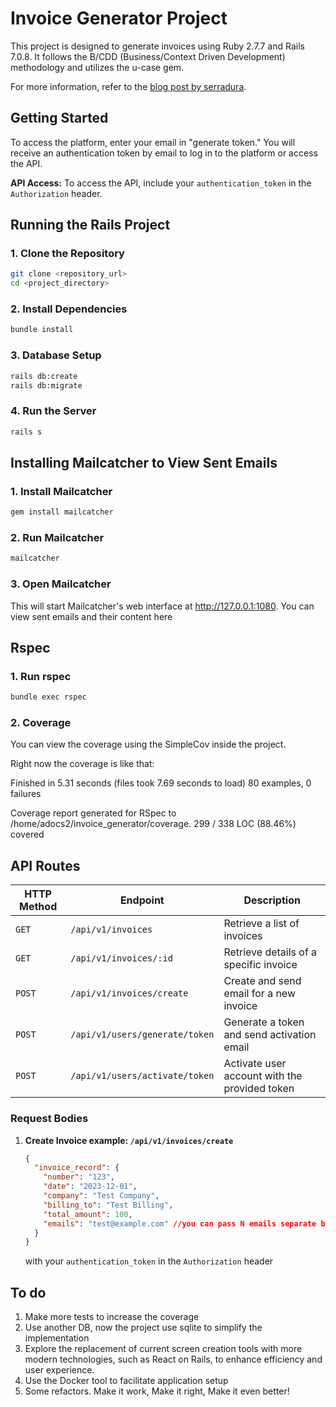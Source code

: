 # Invoice Generator Project

This project is designed to generate invoices using Ruby 2.7.7 and Rails 7.0.8. It follows the B/CDD (Business/Context Driven Development) methodology and utilizes the u-case gem.

For more information, refer to the [blog post by serradura](https://serradura.github.io/pt-BR/blog/aprenda_bcdd_e_u-case/).

## Getting Started

To access the platform, enter your email in "generate token." You will receive an authentication token by email to log in to the platform or access the API.

**API Access:** To access the API, include your `authentication_token` in the `Authorization` header.

## Running the Rails Project

### 1. Clone the Repository
```bash
git clone <repository_url>
cd <project_directory>
```
### 2. Install Dependencies
```bash
bundle install
```
### 3. Database Setup
```bash
rails db:create
rails db:migrate
```
### 4. Run the Server
```bash
rails s
```

## Installing Mailcatcher to View Sent Emails

### 1. Install Mailcatcher
```bash
gem install mailcatcher
```
### 2. Run Mailcatcher
```bash
mailcatcher
```
### 3. Open Mailcatcher
This will start Mailcatcher's web interface at http://127.0.0.1:1080. You can view sent emails and their content here

## Rspec

### 1. Run rspec
```bash
bundle exec rspec
```

### 2. Coverage
You can view the coverage using the SimpleCov inside the project.

Right now the coverage is like that:

Finished in 5.31 seconds (files took 7.69 seconds to load)
80 examples, 0 failures

Coverage report generated for RSpec to /home/adocs2/invoice_generator/coverage. 299 / 338 LOC (88.46%) covered

## API Routes

| HTTP Method | Endpoint                                   | Description                                      |
|-------------|--------------------------------------------|--------------------------------------------------|
| `GET`       | `/api/v1/invoices`                         | Retrieve a list of invoices                      |
| `GET`       | `/api/v1/invoices/:id`                     | Retrieve details of a specific invoice           |
| `POST`      | `/api/v1/invoices/create`                  | Create and send email for a new invoice          |
| `POST`      | `/api/v1/users/generate/token`             | Generate a token and send activation email       |
| `POST`      | `/api/v1/users/activate/token`             | Activate user account with the provided token    |

### Request Bodies

1. **Create Invoice example: `/api/v1/invoices/create`**
   ```json
   {
     "invoice_record": {
       "number": "123",
       "date": "2023-12-01",
       "company": "Test Company",
       "billing_to": "Test Billing",
       "total_amount": 100,
       "emails": "test@example.com" //you can pass N emails separate by comma
     }
   }
   ```

   with your `authentication_token` in the `Authorization` header
## To do

1. Make more tests to increase the coverage
2. Use another DB, now the project use sqlite to simplify the implementation
3. Explore the replacement of current screen creation tools with more modern technologies, such as React on Rails, to enhance efficiency and user experience.
4. Use the Docker tool to facilitate application setup
5. Some refactors. Make it work, Make it right, Make it even better!